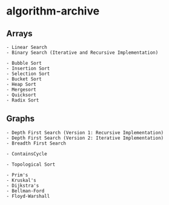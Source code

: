 # algorithm-archive

## Arrays

	- Linear Search
	- Binary Search (Iterative and Recursive Implementation)

	- Bubble Sort
	- Insertion Sort
	- Selection Sort
	- Bucket Sort
	- Heap Sort
	- Mergesort
	- Quicksort
	- Radix Sort

## Graphs

	- Depth First Search (Version 1: Recursive Implementation)
	- Depth First Search (Version 2: Iterative Implementation)
	- Breadth First Search

	- ContainsCycle

	- Topological Sort
	
	- Prim's
	- Kruskal's
	- Dijkstra's
	- Bellman-Ford
	- Floyd-Warshall